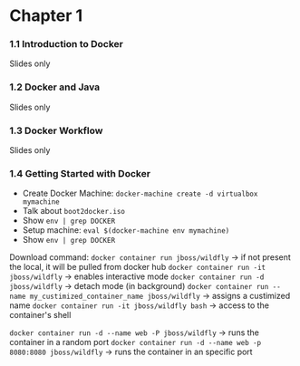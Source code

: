 # Chapter 1

### 1.1 Introduction to Docker

Slides only

### 1.2 Docker and Java

Slides only

### 1.3 Docker Workflow

Slides only

### 1.4 Getting Started with Docker

* Create Docker Machine: `docker-machine create -d virtualbox mymachine`
* Talk about `boot2docker.iso`
* Show `env | grep DOCKER`
* Setup machine: `eval $(docker-machine env mymachine)`
* Show `env | grep DOCKER`

Download command:
`docker container run jboss/wildfly` -> if not present the local, it will be pulled from docker hub
`docker container run -it jboss/wildfly` -> enables interactive mode 
`docker container run -d jboss/wildfly` -> detach mode (in background)
`docker container run --name my_custimized_container_name jboss/wildfly` -> assigns a custimized name
`docker container run -it jboss/wildfly bash` -> access to the container's shell

`docker container run -d --name web -P jboss/wildfly` -> runs the container in a random port
`docker container run -d --name web -p 8080:8080 jboss/wildfly` -> runs the container in an specific port